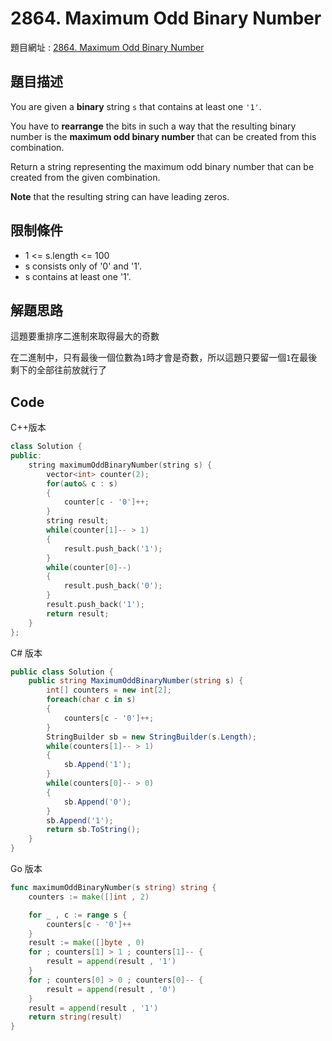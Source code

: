# 2864. Maximum Odd Binary Number

題目網址 : [2864. Maximum Odd Binary Number](https://leetcode.com/problems/maximum-odd-binary-number)

## 題目描述

You are given a **binary** string `s` that contains at least one `'1'`.

You have to **rearrange** the bits in such a way that the resulting binary number is the **maximum odd binary number** that can be created from this combination.

Return a string representing the maximum odd binary number that can be created from the given combination.

**Note** that the resulting string can have leading zeros.

## 限制條件

- 1 <= s.length <= 100
- s consists only of '0' and '1'.
- s contains at least one '1'.

## 解題思路

這題要重排序二進制來取得最大的奇數

在二進制中，只有最後一個位數為`1`時才會是奇數，所以這題只要留一個`1`在最後剩下的全部往前放就行了

## Code

C++版本

```C++
class Solution {
public:
    string maximumOddBinaryNumber(string s) {
        vector<int> counter(2);
        for(auto& c : s)
        {
            counter[c - '0']++;
        }
        string result;
        while(counter[1]-- > 1)
        {
            result.push_back('1');
        }
        while(counter[0]--)
        {
            result.push_back('0');
        }
        result.push_back('1');
        return result;
    }
};
```

C# 版本

```C#
public class Solution {
    public string MaximumOddBinaryNumber(string s) {
        int[] counters = new int[2];
        foreach(char c in s)
        {
            counters[c - '0']++;
        }
        StringBuilder sb = new StringBuilder(s.Length);
        while(counters[1]-- > 1)
        {
            sb.Append('1');
        }
        while(counters[0]-- > 0)
        {
            sb.Append('0');
        }
        sb.Append('1');
        return sb.ToString();
    }
}
```

Go 版本

```go
func maximumOddBinaryNumber(s string) string {
    counters := make([]int , 2)

    for _ , c := range s {
        counters[c - '0']++
    }
    result := make([]byte , 0)
    for ; counters[1] > 1 ; counters[1]-- {
        result = append(result , '1')
    }
    for ; counters[0] > 0 ; counters[0]-- {
        result = append(result , '0')
    }
    result = append(result , '1')
    return string(result)
}
```
